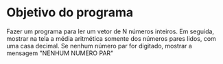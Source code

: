 # Objetivo do programa

Fazer um programa para ler um vetor de N números inteiros. Em seguida, mostrar na tela a média
aritmética somente dos números pares lidos, com uma casa decimal. Se nenhum número par for
digitado, mostrar a mensagem "NENHUM NUMERO PAR" 
